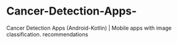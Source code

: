 # Cancer-Detection-Apps-
Cancer Detection Apps (Android-Kotlin) | Mobile apps with image classification. recommendations
